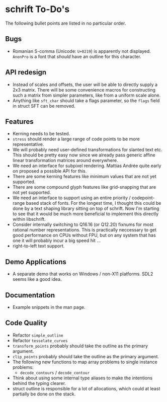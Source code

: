 # schrift To-Do's
The following bullet points are listed in no particular order.

## Bugs
- Romanian S-comma (Unicode: `U+0219`) is apparently not displayed.
  `AnonPro` is a font that *should* have an outline for this character.

## API redesign
- Instead of scales and offsets, the user will be able to directly supply a 2x3 matrix. There will be some convenience macros
  for constructing such a matrix from simpler parameters, like from a uniform scale alone.
- Anything like `sft_char` should take a flags parameter, so the `flags` field in struct SFT can be removed.

## Features
- Kerning needs to be tested.
- `stress` should render a large range of code points to be more representative.
- We will probably need user-defined transformations for slanted text etc.
  This should be pretty easy now since we already pass generic affine linear transformation matrices around everywhere.
- We need an interface for subpixel rendering.
  Mattias Andrée quite early on proposed a possible API for this.
- There are some kerning features like minimum values that are not yet supported.
- There are some compound glyph features like grid-snapping that are not yet supported.
- We need an interface to support using an entire priority / codepoint-range based stack of fonts.
  For the longest time, I thought this could be done by a text shaping library sitting on top of schrift.
  Now I'm starting to see that it would be much more beneficial to implement this directly within libschrift.
- Consider internally switching to Q16.16 (or Q12.20) fixnums for most rational number representations.
  This is practically neccessary to get good performance on CPUs without FPU, but on any system that has one
  it will probably incur a big speed hit ...
- right-to-left text support.

## Demo Applications
- A separate demo that works on Windows / non-X11 platforms.
  SDL2 seems like a good idea.

## Documentation
- Example snippets in the man page.

## Code Quality
- Refactor `simple_outline`
- Refactor `tesselate_curves`
- `transform_points` probably should take the outline as the primary argument.
- `clip_points` probably should take the outline as the primary argument.
- The following new functions to map array problems to single instance problems:
  * `decode_contours` / `decode_contour`
- Think about using some internal type aliases to make the intentions behind the typing clearer.
- struct outline is responsible for a lot of allocations, which could at least partially be done on the stack.
